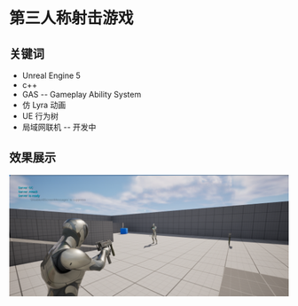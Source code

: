 # 第三人称射击游戏

## 关键词

+ Unreal Engine 5
+ c++
+ GAS -- Gameplay Ability System
+ 仿 Lyra 动画
+ UE 行为树
+ 局域网联机 -- 开发中



## 效果展示

<img src="img\xiaoguo1.png" alt="image-20250107102856482" style="zoom:67%;" />
